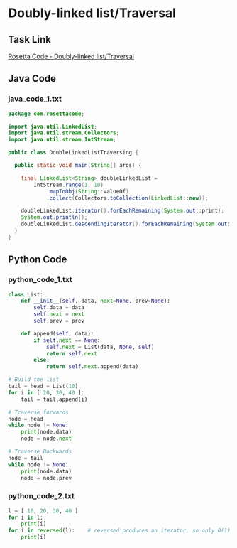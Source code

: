 # Doubly-linked list/Traversal

## Task Link
[Rosetta Code - Doubly-linked list/Traversal](https://rosettacode.org/wiki/Doubly-linked_list/Traversal)

## Java Code
### java_code_1.txt
```java
package com.rosettacode;

import java.util.LinkedList;
import java.util.stream.Collectors;
import java.util.stream.IntStream;

public class DoubleLinkedListTraversing {

  public static void main(String[] args) {

    final LinkedList<String> doubleLinkedList =
        IntStream.range(1, 10)
            .mapToObj(String::valueOf)
            .collect(Collectors.toCollection(LinkedList::new));

    doubleLinkedList.iterator().forEachRemaining(System.out::print);
    System.out.println();
    doubleLinkedList.descendingIterator().forEachRemaining(System.out::print);
  }
}

```

## Python Code
### python_code_1.txt
```python
class List:
    def __init__(self, data, next=None, prev=None):
        self.data = data
        self.next = next
        self.prev = prev

    def append(self, data):
        if self.next == None:
            self.next = List(data, None, self)
            return self.next
        else:
            return self.next.append(data)

# Build the list
tail = head = List(10)
for i in [ 20, 30, 40 ]:
    tail = tail.append(i)

# Traverse forwards
node = head
while node != None:
    print(node.data)
    node = node.next

# Traverse Backwards
node = tail
while node != None:
    print(node.data)
    node = node.prev

```

### python_code_2.txt
```python
l = [ 10, 20, 30, 40 ]
for i in l:
    print(i)
for i in reversed(l):    # reversed produces an iterator, so only O(1) memory is used
    print(i)

```

